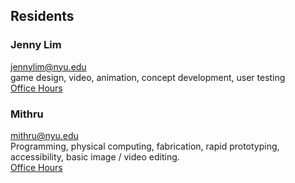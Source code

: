 ## Residents

### Jenny Lim 
jennylim@nyu.edu  
game design, video, animation, concept development, user testing  
[Office Hours](https://calendar.google.com/calendar/selfsched?sstoken=UUlFdHBUdGtNZlpEfGRlZmF1bHR8NGM3YjcyZWMxYWNkZDc1M2YxMTE5MjFjNWU5ODVkMjY)  

### Mithru
mithru@nyu.edu  
Programming, physical computing, fabrication, rapid prototyping, accessibility, basic image / video editing.  
[Office Hours](https://calendar.google.com/calendar/selfsched?sstoken=UU5oS3VYNGpiOXBHfGRlZmF1bHR8NWI3NTk5MWRmZDM5ZGJiMzEzMGJjMjFhMTYzMDQyZTM)  


